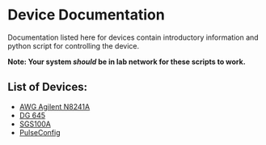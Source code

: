 # Device Documentation

Documentation listed here for devices contain introductory information and python script for controlling the device.   
    
**Note: Your system _should_ be in lab network for these scripts to work.**   

## List of Devices:   

* [AWG Agilent N8241A](./agilent_n8241a.md)
* [DG 645](./dg645.md)
* [SGS100A](./rf_src_sgs100a.md)
* [PulseConfig](./pulseconfig.md)
